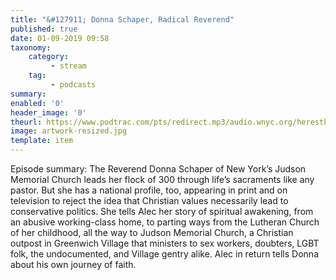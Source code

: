 ```yaml
---
title: "&#127911; Donna Schaper, Radical Reverend"
published: true
date: 01-09-2019 09:58
taxonomy:
    category:
         - stream
    tag:
         - podcasts
summary:
enabled: '0'
header_image: '0'
theurl: https://www.podtrac.com/pts/redirect.mp3/audio.wnyc.org/heresthething/heresthething082019_schaperpod.mp3
image: artwork-resized.jpg
template: item
---
```

 
Episode summary: The Reverend Donna Schaper of New York’s Judson Memorial Church leads her flock of 300 through life’s sacraments like any pastor. But she has a national profile, too, appearing in print and on television to reject the idea that Christian values necessarily lead to conservative politics. She tells Alec her story of spiritual awakening, from an abusive working-class home, to parting ways from the Lutheran Church of her childhood, all the way to Judson Memorial Church, a Christian outpost in Greenwich Village that ministers to sex workers, doubters, LGBT folk, the undocumented, and Village gentry alike. Alec in return tells Donna about his own journey of faith.
